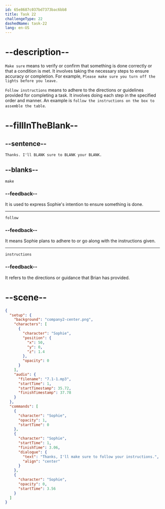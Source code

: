 ```yaml
---
id: 65e8687c037bd7373bac6bb8
title: Task 22
challengeType: 22
dashedName: task-22
lang: en-US
---
```


<!-- (Audio) Sophie: Thanks. I'll make sure to follow your instructions. -->

# --description--

`Make sure` means to verify or confirm that something is done correctly or that a condition is met. It involves taking the necessary steps to ensure accuracy or completion. For example, `Please make sure you turn off the lights before you leave.`

`Follow instructions` means to adhere to the directions or guidelines provided for completing a task. It involves doing each step in the specified order and manner. An example is `follow the instructions on the box to assemble the table`.

# --fillInTheBlank--

## --sentence--

`Thanks. I'll BLANK sure to BLANK your BLANK.`

## --blanks--

`make`

### --feedback--

It is used to express Sophie's intention to ensure something is done.

---

`follow`

### --feedback--

It means Sophie plans to adhere to or go along with the instructions given.

---

`instructions`

### --feedback--

It refers to the directions or guidance that Brian has provided.

# --scene--

```json
{
  "setup": {
    "background": "company2-center.png",
    "characters": [
      {
        "character": "Sophie",
        "position": {
          "x": 50,
          "y": 0,
          "z": 1.4
        },
        "opacity": 0
      }
    ],
    "audio": {
      "filename": "7.1-1.mp3",
      "startTime": 1,
      "startTimestamp": 35.72,
      "finishTimestamp": 37.78
    }
  },
  "commands": [
    {
      "character": "Sophie",
      "opacity": 1,
      "startTime": 0
    },
    {
      "character": "Sophie",
      "startTime": 1,
      "finishTime": 3.06,
      "dialogue": {
        "text": "Thanks, I'll make sure to follow your instructions.",
        "align": "center"
      }
    },
    {
      "character": "Sophie",
      "opacity": 0,
      "startTime": 3.56
    }
  ]
}
```
